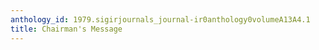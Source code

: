 ```yaml
---
anthology_id: 1979.sigirjournals_journal-ir0anthology0volumeA13A4.1
title: Chairman's Message
---
```

